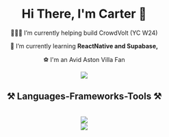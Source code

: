 <h1 align="center">Hi There, I'm Carter 👋 </h1>

<div align="center">
 
 🧑🏼‍💻 I’m currently helping build CrowdVolt (YC W24)
 
 🌱 I’m currently learning **ReactNative and Supabase,**

 ⚽️ I'm an Avid Aston Villa Fan

 <img src="https://spotify-github-profile.vercel.app/api/view.svg?uid=bassler.spotify&redirect=true][https://spotify-github-profile.vercel.app/api/view.svg?uid=bassler.spotify&cover_image=false&theme=default&show_offline=false&background_color=121212&interchange=true&bar_color=53b14f&bar_color_cover=false)"/>

 </div>

<h2 align="center">⚒️ Languages-Frameworks-Tools ⚒️</h2>
<br/>
<div align="center">
    <img src="https://skillicons.dev/icons?i=react,nextjs,html,css,vscode,github,tailwind,git" /><br/>
    <img src="https://skillicons.dev/icons?i=nodejs,python,javascript,typescript,firebase,java,flask" /><br>
</div>

<!--
**carterbassler/CarterBassler** is a ✨ _special_ ✨ repository because its `README.md` (this file) appears on your GitHub profile.

Here are some ideas to get you started:

- 🔭 I’m currently working on ...
- 🌱 I’m currently learning ...
- 👯 I’m looking to collaborate on ...
- 🤔 I’m looking for help with ...
- 💬 Ask me about ...
- 📫 How to reach me: ...
- 😄 Pronouns: ...
- ⚡ Fun fact: ...
-->
